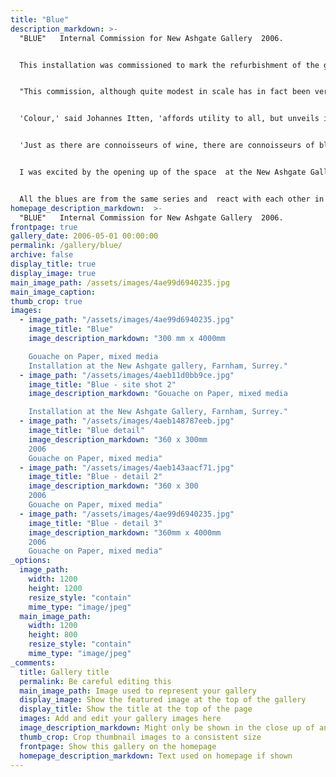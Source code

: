 ```yaml
---
title: "Blue"
description_markdown: >-
  "BLUE"   Internal Commission for New Ashgate Gallery  2006.


  This installation was commissioned to mark the refurbishment of the gallery spaces.  Each of the 12 pieces is 360mm high x 300mm wide. Mixed media.


  "This commission, although quite modest in scale has in fact been very important in developing my current practice.  


  'Colour,' said Johannes Itten, 'affords utility to all, but unveils its deeper mysteries only to its devotees.'  


  'Just as there are connoisseurs of wine, there are connoisseurs of blue.' Colette  


  I was excited by the opening up of the space  at the New Ashgate Gallery and particularly the way the light reverberates around the  atrium.  The light changes at different times of day, year and according to the weather and shadows flit across the space.  


  All the blues are from the same series and  react with each other in each piece.  So the same blue may look quite different against a dark or a lighter background. The shapes are based on shadows, reflections, traces left.   The black and the yellow sun  introduced at each end also alter the perception of colour and provide a visual limit or frame for the whole piece.   The additional flashes of colour which project from the main pieces go from dawn light to sunset and are designed to be visible as one passes through the two archways and from the first floor windows. 
homepage_description_markdown:  >-
  "BLUE"   Internal Commission for New Ashgate Gallery  2006.
frontpage: true
gallery_date: 2006-05-01 00:00:00
permalink: /gallery/blue/
archive: false
display_title: true
display_image: true
main_image_path: /assets/images/4ae99d6940235.jpg
main_image_caption:
thumb_crop: true
images:
  - image_path: "/assets/images/4ae99d6940235.jpg"
    image_title: "Blue"
    image_description_markdown: "300 mm x 4000mm

    Gouache on Paper, mixed media
    Installation at the New Ashgate gallery, Farnham, Surrey."
  - image_path: "/assets/images/4aeb11d0bb9ce.jpg"
    image_title: "Blue - site shot 2"
    image_description_markdown: "Gouache on Paper, mixed media

    Installation at the New Ashgate Gallery, Farnham, Surrey."
  - image_path: "/assets/images/4aeb148787eeb.jpg"
    image_title: "Blue detail"
    image_description_markdown: "360 x 300mm
    2006
    Gouache on Paper, mixed media"
  - image_path: "/assets/images/4aeb143aacf71.jpg"
    image_title: "Blue - detail 2"
    image_description_markdown: "360 x 300
    2006
    Gouache on Paper, mixed media"
  - image_path: "/assets/images/4ae99d6940235.jpg"
    image_title: "Blue - detail 3"
    image_description_markdown: "360mm x 4000mm
    2006
    Gouache on Paper, mixed media"
_options:
  image_path:
    width: 1200
    height: 1200
    resize_style: "contain"
    mime_type: "image/jpeg"
  main_image_path:
    width: 1200
    height: 800
    resize_style: "contain"
    mime_type: "image/jpeg"
_comments:
  title: Gallery title
  permalink: Be careful editing this
  main_image_path: Image used to represent your gallery
  display_image: Show the featured image at the top of the gallery
  display_title: Show the title at the top of the page
  images: Add and edit your gallery images here
  image_description_markdown: Might only be shown in the close up of an image
  thumb_crop: Crop thumbnail images to a consistent size
  frontpage: Show this gallery on the homepage
  homepage_description_markdown: Text used on homepage if shown
---
```

